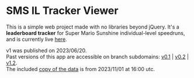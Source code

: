 # SMS IL Tracker Viewer

This is a simple web project made with no libraries beyond jQuery. It's a **leaderboard tracker** for Super Mario Sunshine individual-level speedruns, and is currently live [here](https://smsilview.netlify.app).

v1 was published on 2023/06/20.  
Past versions of this app are accessible on branch subdomains: 
[v0.1](https://v0--smsilview.netlify.app/1) | 
[v0.2](https://v0--smsilview.netlify.app/) | 
[v1.2](https://v1--smsilview.netlify.app/).  
The included [copy of the data](data.json) is from 2023/11/01 at 16:00 utc.

